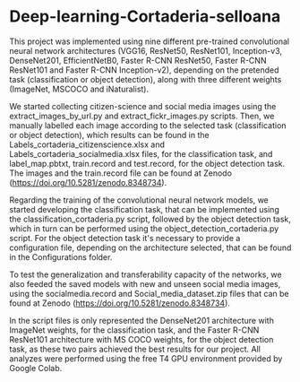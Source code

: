 # Deep-learning-Cortaderia-selloana

This project was implemented using nine different pre-trained convolutional neural network architectures (VGG16, ResNet50, ResNet101, Inception-v3, DenseNet201, EfficientNetB0, Faster R-CNN ResNet50, Faster R-CNN ResNet101 and Faster R-CNN Inception-v2), depending on the pretended task (classification or object detection), along with three different weights (ImageNet, MSCOCO and iNaturalist).

We started collecting citizen-science and social media images using the extract_images_by_url.py and extract_fickr_images.py scripts. Then, we manually labelled each image according to the selected task (classification or object detection), which results can be found in the Labels_cortaderia_citizenscience.xlsx and Labels_cortaderia_socialmedia.xlsx files, for the classification task, and label_map.pbtxt, train.record and test.record, for the object detection task. The images and the train.record file can be found at Zenodo (https://doi.org/10.5281/zenodo.8348734).

Regarding the training of the convolutional neural network models, we started developing the classification task, that can be implemented using the classification_cortaderia.py script, followed by the object detection task, which in turn can be performed using the object_detection_cortaderia.py script. For the object detection task it's necessary to provide a configuration file, depending on the architecture selected, that can be found in the Configurations folder.

To test the generalization and transferability capacity of the networks, we also feeded the saved models with new and unseen social media images, using the socialmedia.record and Social_media_dataset.zip files that can be found at Zenodo (https://doi.org/10.5281/zenodo.8348734).

In the script files is only represented the DenseNet201 architecture with ImageNet weights, for the classification task, and the Faster R-CNN ResNet101 architecture with MS COCO weights, for the object detection task, as these two pairs achieved the best results for our project. All analyzes were performed using the free T4 GPU environment provided by Google Colab.
